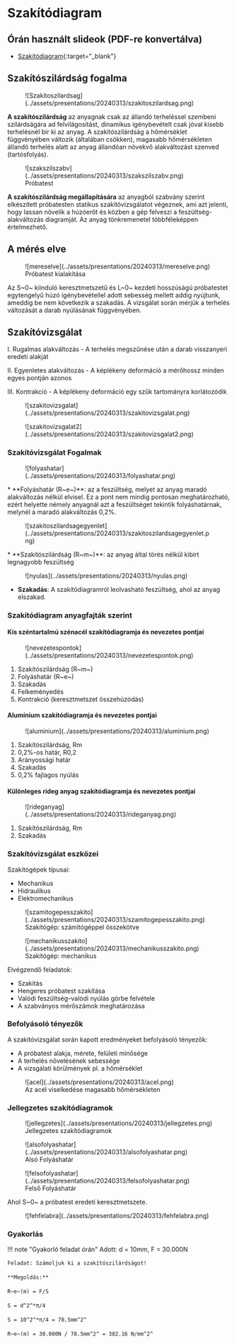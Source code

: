 # Szakítódiagram

## Órán használt slideok (PDF-re konvertálva)

* [Szakítódiagram](../assets/presentations/20240313/Szakitodiagram.pdf){:target="_blank"}

## Szakítószilárdság fogalma

<figure markdown="span">
![Szakitoszilardsag](../assets/presentations/20240313/szakitoszilardsag.png)
</figure>

**A szakítószilárdság** az anyagnak csak az állandó terheléssel szembeni szilárdságára ad felvilágosítást, dinamikus igénybevételt csak jóval kisebb terhelésnél bír ki az anyag.
A szakítószilárdság a hőmérséklet függvényében változik (általában csökken), magasabb hőmérsékleten állandó terhelés alatt az anyag állandóan növekvő alakváltozást szenved (tartósfolyás).

<figure markdown="span">    
![szakszilszabv](../assets/presentations/20240313/szakszilszabv.png)
<figcaption>Próbatest</figcaption>
</figure>

**A szakítószilárdság megállapítására** az anyagból szabvány szerint elkészített próbatesten statikus szakítóvizsgálatot végeznek, ami azt jelenti, hogy lassan növelik a húzóerőt és közben a gép felveszi a feszültség-alakváltozás diagramját.
Az anyag tönkremenetel többféleképpen értelmezhető.

## A mérés elve

<figure markdown="span">    
![mereselve](../assets/presentations/20240313/mereselve.png)
<figcaption>Próbatest kialakítása</figcaption>
</figure>

Az S~0~ kiinduló keresztmetszetű és L~0~ kezdeti hosszúságú próbatestet egytengelyű húzó igénybevétellel adott sebesség mellett addig nyújtunk, ameddig be nem következik a szakadás. A vizsgálat során mérjük a terhelés változását a darab nyúlásának függvényében.

## Szakítóvizsgálat

I. Rugalmas alakváltozás - A terhelés megszűnése után a darab visszanyeri eredeti alakját

II. Egyenletes alakváltozás - A képlékeny deformáció a mérőhossz minden egyes pontján azonos

III. Kontrakció - A képlékeny deformáció egy szűk tartományra korlátozódik

<figure markdown="span">
![szakitovizsgalat](../assets/presentations/20240313/szakitovizsgalat.png)
</figure>

<figure markdown="span">
![szakitovizsgalat2](../assets/presentations/20240313/szakitovizsgalat2.png)
</figure>

### Szakítóvizsgálat Fogalmak

<figure markdown="span">
![folyashatar](../assets/presentations/20240313/folyashatar.png)
</figure>
* **Folyáshatár (R~e~)**: az a feszültség, melyet az anyag maradó alakváltozás nélkül elvisel. Ez a pont nem mindig pontosan meghatározható, ezért helyette némely anyagnál azt a feszültséget tekintik folyáshatárnak, melynél a maradó alakváltozás 0,2%.

<figure markdown="span">
![szakitoszilardsagegyenlet](../assets/presentations/20240313/szakitoszilardsagegyenlet.png)
</figure>
* **Szakítószilárdság (R~m~)**: az anyag által törés nélkül kibírt legnagyobb feszültség

<figure markdown="span">
![nyulas](../assets/presentations/20240313/nyulas.png)
</figure>

* **Szakadás**: A szakítódiagramról leolvasható feszültség, ahol az anyag
elszakad.

### Szakítódiagram anyagfajták szerint

#### Kis széntartalmú szénacél szakítódiagramja és nevezetes pontjai

<figure markdown="span">
![nevezetespontok](../assets/presentations/20240313/nevezetespontok.png)
</figure>

1. Szakítószilárdság (R~m~)
2. Folyáshatár (R~e~)
3. Szakadás
4. Felkeményedés
5. Kontrakció (keresztmetszet összehúzódás)

#### Alumínium szakítódiagramja és nevezetes pontjai

<figure markdown="span">
![aluminium](../assets/presentations/20240313/aluminium.png)
</figure>

1. Szakítószilárdság, Rm
2. 0,2%-os határ, R0,2
3. Arányossági határ
4. Szakadás
5. 0,2% fajlagos nyúlás

#### Különleges rideg anyag szakítódiagramja és nevezetes pontjai

<figure markdown="span">
![rideganyag](../assets/presentations/20240313/rideganyag.png)
</figure>

1. Szakítószilárdság, Rm
2. Szakadás

### Szakítóvizsgálat eszközei

Szakítógépek típusai:

* Mechanikus
* Hidraulikus
* Elektromechanikus

<figure markdown="span">
![szamitogepesszakito](../assets/presentations/20240313/szamitogepesszakito.png)
<figcaption>Szakítógép: számítógéppel összekötve</figcaption>
</figure>

<figure markdown="span">
![mechanikusszakito](../assets/presentations/20240313/mechanikusszakito.png)
<figcaption>Szakítógép: mechanikus</figcaption>
</figure>

Elvégzendő feladatok:

* Szakítás
* Hengeres próbatest szakítása
* Valódi feszültség–valódi nyúlás görbe felvétele
* A szabványos mérőszámok meghatározása

### Befolyásoló tényezők

A szakítóvizsgálat során kapott eredményeket befolyásoló tényezők:

* A próbatest alakja, mérete, felületi minősége
* A terhelés növelésének sebessége
* A vizsgálati körülmények pl. a hőmérséklet

<figure markdown="span">
![acel](../assets/presentations/20240313/acel.png)
<figcaption>Az acél viselkedése magasabb hőmérsékleten</figcaption>
</figure>

### Jellegzetes szakítódiagramok

<figure markdown="span">
![jellegzetes](../assets/presentations/20240313/jellegzetes.png)
<figcaption>Jellegzetes szakítódiagramok</figcaption>
</figure>


<figure markdown="span">
![alsofolyashatar](../assets/presentations/20240313/alsofolyashatar.png)
<figcaption>Alsó Folyáshatár</figcaption>
</figure>

<figure markdown="span">
![felsofolyashatar](../assets/presentations/20240313/felsofolyashatar.png)
<figcaption>Felső Folyáshatár</figcaption>
</figure>

Ahol S~0~ a próbatest eredeti keresztmetszete.

<figure markdown="span">
![fehfelabra](../assets/presentations/20240313/fehfelabra.png)
</figure>

### Gyakorlás

!!! note "Gyakorló feladat órán"
    Adott: d = 10mm, F = 30.000N

    Feladat: Számoljuk ki a szakítószilárdságot!

    **Megoldás:**

    R~e~(m) = F/S

    S = d^2^*π/4

    S = 10^2^*π/4 = 78.5mm^2^
    
    R~e~(m) = 30.000N / 78.5mm^2^ = 382.16 N/mm^2^
